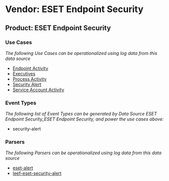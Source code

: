 Vendor: ESET Endpoint Security
==============================
Product: ESET Endpoint Security
-------------------------------

### Use Cases

_The following Use Cases can be operationalized using log data from this data source_

* [Endpoint Activity](usecase_endpoint_activity.md)
* [Executives](usecase_executives.md)
* [Process Activity](usecase_process_activity.md)
* [Security Alert](usecase_security_alert.md)
* [Service Account Activity](usecase_service_account_activity.md)


### Event Types

_The following list of Event Types can be generated by Data Source ESET Endpoint Security_ESET Endpoint Security, and power the use cases above:_

- security-alert


### Parsers

_The following Parsers can be operationalized using log data from this data source_

* [eset-alert](parserContent_eset-alert.md)
* [leef-eset-security-alert](parserContent_leef-eset-security-alert.md)
